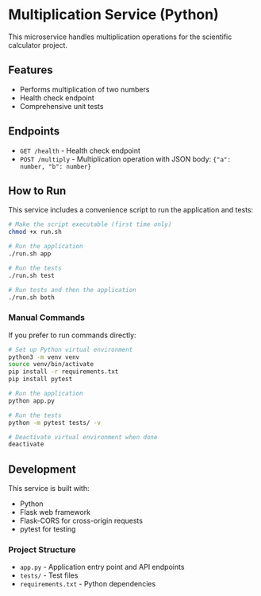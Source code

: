 # Multiplication Service (Python)

This microservice handles multiplication operations for the scientific calculator project.

## Features

- Performs multiplication of two numbers
- Health check endpoint
- Comprehensive unit tests

## Endpoints

- `GET /health` - Health check endpoint
- `POST /multiply` - Multiplication operation with JSON body: `{"a": number, "b": number}`

## How to Run

This service includes a convenience script to run the application and tests:

```bash
# Make the script executable (first time only)
chmod +x run.sh

# Run the application
./run.sh app

# Run the tests
./run.sh test

# Run tests and then the application
./run.sh both
```

### Manual Commands

If you prefer to run commands directly:

```bash
# Set up Python virtual environment
python3 -m venv venv
source venv/bin/activate
pip install -r requirements.txt
pip install pytest

# Run the application
python app.py

# Run the tests
python -m pytest tests/ -v

# Deactivate virtual environment when done
deactivate
```

## Development

This service is built with:

- Python
- Flask web framework
- Flask-CORS for cross-origin requests
- pytest for testing

### Project Structure

- `app.py` - Application entry point and API endpoints
- `tests/` - Test files
- `requirements.txt` - Python dependencies